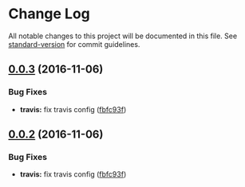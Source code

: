 # Change Log

All notable changes to this project will be documented in this file. See [standard-version](https://github.com/conventional-changelog/standard-version) for commit guidelines.

<a name="0.0.3"></a>
## [0.0.3](https://github.com/ellerbrock/set-git-description/compare/v0.0.2...v0.0.3) (2016-11-06)


### Bug Fixes

* **travis:** fix travis config ([fbfc93f](https://github.com/ellerbrock/set-git-description/commit/fbfc93f))



<a name="0.0.2"></a>
## [0.0.2](https://github.com/ellerbrock/set-git-description/compare/v0.0.2...v0.0.2) (2016-11-06)


### Bug Fixes

* **travis:** fix travis config ([fbfc93f](https://github.com/ellerbrock/set-git-description/commit/fbfc93f))
